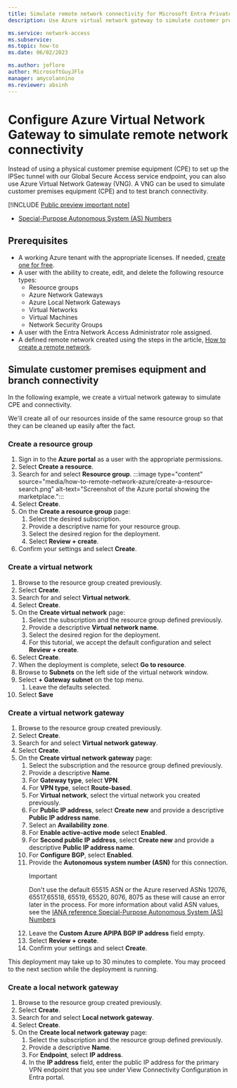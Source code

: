 ```yaml
---
title: Simulate remote network connectivity for Microsoft Entra Private Acces or Microsoft Entra Internet Access
description: Use Azure virtual network gateway to simulate customer premises equipment

ms.service: network-access
ms.subservice: 
ms.topic: how-to
ms.date: 06/02/2023

ms.author: joflore
author: MicrosoftGuyJFlo
manager: amycolannino
ms.reviewer: absinh
---
```

# Configure Azure Virtual Network Gateway to simulate remote network connectivity

Instead of using a physical customer premise equipment (CPE) to set up the IPSec tunnel with our Global Secure Access service endpoint, you can also use Azure Virtual Network Gateway (VNG). A VNG can be used to simulate customer premises equipment (CPE) and to test branch connectivity. 

[!INCLUDE [Public preview important note](./includes/public-preview-important-note.md)]

- [Special-Purpose Autonomous System (AS) Numbers](https://www.iana.org/assignments/iana-as-numbers-special-registry/iana-as-numbers-special-registry.xhtml#special-purpose-as-numbers)

## Prerequisites

- A working Azure tenant with the appropriate licenses. If needed, [create one for free](https://azure.microsoft.com/free/?WT.mc_id=A261C142F).
- A user with the ability to create, edit, and delete the following resource types:
   - Resource groups 
   - Azure Network Gateways 
   - Azure Local Network Gateways 
   - Virtual Networks 
   - Virtual Machines 
   - Network Security Groups 
- A user with the Entra Network Access Administrator role assigned.
- A defined remote network created using the steps in the article, [How to create a remote network](how-to-create-remote-networks.md).


## Simulate customer premises equipment and branch connectivity

In the following example, we create a virtual network gateway to simulate CPE and connectivity.

We'll create all of our resources inside of the same resource group so that they can be cleaned up easily after the fact. 

<!---GlobalSecureAccess-Pilot--->

### Create a resource group

1. Sign in to the **Azure portal** as a user with the appropriate permissions.
1. Select **Create a resource**.
1. Search for and select **Resource group**.
   :::image type="content" source="media/how-to-remote-network-azure/create-a-resource-search.png" alt-text="Screenshot of the Azure portal showing the marketplace.":::
1. Select **Create**.
1. On the **Create a resource group** page:
   1. Select the desired subscription.
   1. Provide a descriptive name for your resource group.
   1. Select the desired region for the deployment.
   1. Select **Review + create**.
1. Confirm your settings and select **Create**.

### Create a virtual network

1. Browse to the resource group created previously.
1. Select **Create**.
1. Search for and select **Virtual network**.
1. Select **Create**.
1. On the **Create virtual network** page:
   1. Select the subscription and the resource group defined previously.
   1. Provide a descriptive **Virtual network name**.
   1. Select the desired region for the deployment.
   1. For this tutorial, we accept the default configuration and select **Review + create**.
1. Select **Create**.
1. When the deployment is complete, select **Go to resource**.
1. Browse to **Subnets** on the left side of the virtual network window.
1. Select **+ Gateway subnet** on the top menu.
   1. Leave the defaults selected.
1. Select **Save**

### Create a virtual network gateway

1. Browse to the resource group created previously.
1. Select **Create**.
1. Search for and select **Virtual network gateway**.
1. Select **Create**.
1. On the **Create virtual network gateway** page:
   1. Select the subscription and the resource group defined previously.
   1. Provide a descriptive **Name**.
   1. For **Gateway type**, select **VPN**.
   1. For **VPN type**, select **Route-based**.
   1. For **Virtual network**, select the virtual network you created previously.
   1. For **Public IP address**, select **Create new** and provide a descriptive **Public IP address name**.
   1. Select an **Availability zone**.
   1. For **Enable active-active mode** select **Enabled**.
   1. For **Second public IP address**, select **Create new** and provide a descriptive **Public IP address name**.
   1. For **Configure BGP**, select **Enabled**.
   1. Provide the **Autonomous system number (ASN)** for this connection. 
      > [!IMPORTANT] 
      > Don't use the default 65515 ASN or the Azure reserved ASNs 12076, 65517,65518, 65519, 65520, 8076, 8075 as these will cause an error later in the process. For more information about valid ASN values, see the [IANA reference Special-Purpose Autonomous System (AS) Numbers](https://www.iana.org/assignments/iana-as-numbers-special-registry/iana-as-numbers-special-registry.xhtml#special-purpose-as-numbers)
	1. Leave the **Custom Azure APIPA BGP IP address** field empty.
	1. Select **Review + create**.
	1. Confirm your settings and select **Create**.
		
This deployment may take up to 30 minutes to complete. You may proceed to the next section while the deployment is running.

### Create a local network gateway

1. Browse to the resource group created previously.
1. Select **Create**.
1. Search for and select **Local network gateway**.
1. Select **Create**.
1. On the **Create local network gateway** page:
   1. Select the subscription and the resource group defined previously.
   1. Provide a descriptive **Name**.
   1. For **Endpoint**, select **IP address**.
	1. In the **IP address** field, enter the public IP address for the primary VPN endpoint that you see under View Connectivity Configuration in Entra portal.

